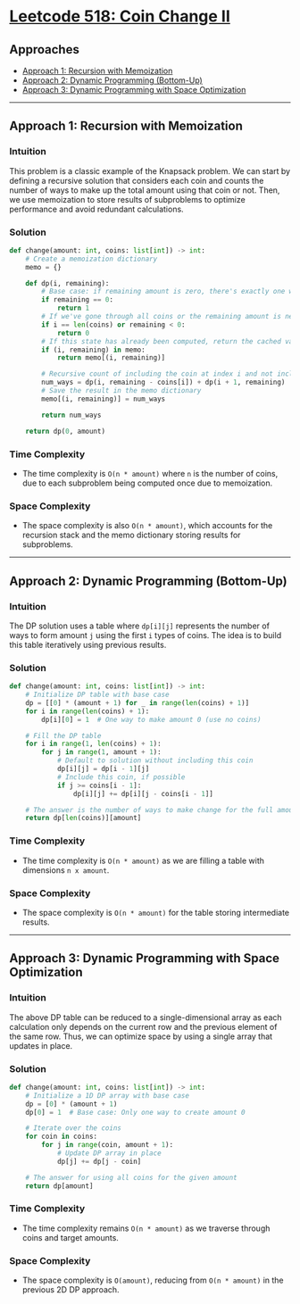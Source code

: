 # [Leetcode 518: Coin Change II](https://leetcode.com/problems/coin-change-ii/)

## Approaches
- [Approach 1: Recursion with Memoization](#approach-1-recursion-with-memoization)
- [Approach 2: Dynamic Programming (Bottom-Up)](#approach-2-dynamic-programming-bottom-up)
- [Approach 3: Dynamic Programming with Space Optimization](#approach-3-dynamic-programming-with-space-optimization)

---

## Approach 1: Recursion with Memoization

### Intuition
This problem is a classic example of the Knapsack problem. We can start by defining a recursive solution that considers each coin and counts the number of ways to make up the total amount using that coin or not. Then, we use memoization to store results of subproblems to optimize performance and avoid redundant calculations.

### Solution

```python
def change(amount: int, coins: list[int]) -> int:
    # Create a memoization dictionary
    memo = {}

    def dp(i, remaining):
        # Base case: if remaining amount is zero, there's exactly one way to make change: use no coins
        if remaining == 0:
            return 1
        # If we've gone through all coins or the remaining amount is negative, no solution exists
        if i == len(coins) or remaining < 0:
            return 0
        # If this state has already been computed, return the cached value
        if (i, remaining) in memo:
            return memo[(i, remaining)]

        # Recursive count of including the coin at index i and not including it
        num_ways = dp(i, remaining - coins[i]) + dp(i + 1, remaining)
        # Save the result in the memo dictionary
        memo[(i, remaining)] = num_ways

        return num_ways

    return dp(0, amount)
```

### Time Complexity
- The time complexity is `O(n * amount)` where `n` is the number of coins, due to each subproblem being computed once due to memoization.

### Space Complexity
- The space complexity is also `O(n * amount)`, which accounts for the recursion stack and the memo dictionary storing results for subproblems.

---

## Approach 2: Dynamic Programming (Bottom-Up)

### Intuition
The DP solution uses a table where `dp[i][j]` represents the number of ways to form amount `j` using the first `i` types of coins. The idea is to build this table iteratively using previous results.

### Solution

```python
def change(amount: int, coins: list[int]) -> int:
    # Initialize DP table with base case
    dp = [[0] * (amount + 1) for _ in range(len(coins) + 1)]
    for i in range(len(coins) + 1):
        dp[i][0] = 1  # One way to make amount 0 (use no coins)

    # Fill the DP table
    for i in range(1, len(coins) + 1):
        for j in range(1, amount + 1):
            # Default to solution without including this coin
            dp[i][j] = dp[i - 1][j]
            # Include this coin, if possible
            if j >= coins[i - 1]:
                dp[i][j] += dp[i][j - coins[i - 1]]

    # The answer is the number of ways to make change for the full amount using all coins
    return dp[len(coins)][amount]
```

### Time Complexity
- The time complexity is `O(n * amount)` as we are filling a table with dimensions `n x amount`.

### Space Complexity
- The space complexity is `O(n * amount)` for the table storing intermediate results.

---

## Approach 3: Dynamic Programming with Space Optimization

### Intuition
The above DP table can be reduced to a single-dimensional array as each calculation only depends on the current row and the previous element of the same row. Thus, we can optimize space by using a single array that updates in place.

### Solution

```python
def change(amount: int, coins: list[int]) -> int:
    # Initialize a 1D DP array with base case
    dp = [0] * (amount + 1)
    dp[0] = 1  # Base case: Only one way to create amount 0

    # Iterate over the coins
    for coin in coins:
        for j in range(coin, amount + 1):
            # Update DP array in place
            dp[j] += dp[j - coin]

    # The answer for using all coins for the given amount
    return dp[amount]
```

### Time Complexity
- The time complexity remains `O(n * amount)` as we traverse through coins and target amounts.

### Space Complexity
- The space complexity is `O(amount)`, reducing from `O(n * amount)` in the previous 2D DP approach.

